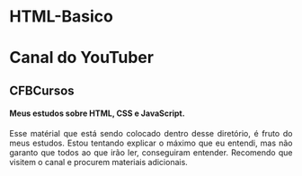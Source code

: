 # HTML-Basico
<h1>Canal do YouTuber</h1>  <h2>CFBCursos</h2>
<h4>Meus estudos sobre HTML, CSS e JavaScript.</h4>
<p align="justify">Esse matérial que está sendo colocado dentro desse diretório, é fruto do meus estudos.
Estou tentando explicar o máximo que eu entendi, mas não garanto que todos ao que irão ler, conseguiram entender.
Recomendo que visitem o canal e procurem materiais adicionais.</p>

